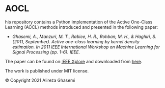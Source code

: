 # AOCL
his repository contains a Python implementation of the Active One-Class Learning (AOCL) methods introduced and presented in the following paper:

-  _Ghasemi, A., Manzuri, M. T., Rabiee, H. R., Rohban, M. H., & Haghiri, S. (2011, September). Active one-class learning by kernel density estimation. In 2011 IEEE International Workshop on Machine Learning for Signal Processing (pp. 1-6). IEEE._

The paper can be found on [IEEE Xplore](https://ieeexplore.ieee.org/abstract/document/6064627) and downloaded from [here]().

The work is published under MIT license.

© Copyright 2021 Alireza Ghasemi
